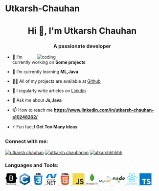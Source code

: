 # Utkarsh-Chauhan
<h1 align="center">Hi 👋, I'm Utkarsh Chauhan</h1>
<h3 align="center">A passionate developer</h3>
<img align="right" alt="coding" width="400" src=https://i.pinimg.com/originals/54/e3/7d/54e37d8074ebcde1d96c77d7b2a7f310.gif>


- 🔭 I’m currently working on **Some projects**

- 🌱 I’m currently learning **ML,Java**

- 👨‍💻 All of my projects are available at [Github](Github)

- 📝 I regularly write articles on [Linkdin](Linkdin)

- 💬 Ask me about **Js,Java**

- 📫 How to reach me **https://www.linkedin.com/in/utkarsh-chauhan-a10248262/**

- ⚡ Fun fact **I Get Too Many Ideas**

<h3 align="left">Connect with me:</h3>
<p align="left">
<a href="https://linkedin.com/in/utkarsh chauhan" target="blank"><img align="center" src="https://raw.githubusercontent.com/rahuldkjain/github-profile-readme-generator/master/src/images/icons/Social/linked-in-alt.svg" alt="utkarsh chauhan" height="30" width="40" /></a>
<a href="https://instagram.com/utkarsh.chauhannn" target="blank"><img align="center" src="https://raw.githubusercontent.com/rahuldkjain/github-profile-readme-generator/master/src/images/icons/Social/instagram.svg" alt="utkarsh.chauhannn" height="30" width="40" /></a>
<a href="https://www.codechef.com/users/utkarshhhhhh" target="blank"><img align="center" src="https://cdn.jsdelivr.net/npm/simple-icons@3.1.0/icons/codechef.svg" alt="utkarshhhhhh" height="30" width="40" /></a>
</p>

<h3 align="left">Languages and Tools:</h3>
<p align="left"> <a href="https://getbootstrap.com" target="_blank" rel="noreferrer"> <img src="https://raw.githubusercontent.com/devicons/devicon/master/icons/bootstrap/bootstrap-plain-wordmark.svg" alt="bootstrap" width="40" height="40"/> </a> <a href="https://www.cprogramming.com/" target="_blank" rel="noreferrer"> <img src="https://raw.githubusercontent.com/devicons/devicon/master/icons/c/c-original.svg" alt="c" width="40" height="40"/> </a> <a href="https://www.w3schools.com/css/" target="_blank" rel="noreferrer"> <img src="https://raw.githubusercontent.com/devicons/devicon/master/icons/css3/css3-original-wordmark.svg" alt="css3" width="40" height="40"/> </a> <a href="https://dotnet.microsoft.com/" target="_blank" rel="noreferrer"> <img src="https://raw.githubusercontent.com/devicons/devicon/master/icons/dot-net/dot-net-original-wordmark.svg" alt="dotnet" width="40" height="40"/> </a> <a href="https://www.w3.org/html/" target="_blank" rel="noreferrer"> <img src="https://raw.githubusercontent.com/devicons/devicon/master/icons/html5/html5-original-wordmark.svg" alt="html5" width="40" height="40"/> </a> <a href="https://developer.mozilla.org/en-US/docs/Web/JavaScript" target="_blank" rel="noreferrer"> <img src="https://raw.githubusercontent.com/devicons/devicon/master/icons/javascript/javascript-original.svg" alt="javascript" width="40" height="40"/> </a> <a href="https://www.mongodb.com/" target="_blank" rel="noreferrer"> <img src="https://raw.githubusercontent.com/devicons/devicon/master/icons/mongodb/mongodb-original-wordmark.svg" alt="mongodb" width="40" height="40"/> </a> <a href="https://www.mysql.com/" target="_blank" rel="noreferrer"> <img src="https://raw.githubusercontent.com/devicons/devicon/master/icons/mysql/mysql-original-wordmark.svg" alt="mysql" width="40" height="40"/> </a> <a href="https://nodejs.org" target="_blank" rel="noreferrer"> <img src="https://raw.githubusercontent.com/devicons/devicon/master/icons/nodejs/nodejs-original-wordmark.svg" alt="nodejs" width="40" height="40"/> </a> <a href="https://reactjs.org/" target="_blank" rel="noreferrer"> <img src="https://raw.githubusercontent.com/devicons/devicon/master/icons/react/react-original-wordmark.svg" alt="react" width="40" height="40"/> </a> <a href="https://www.typescriptlang.org/" target="_blank" rel="noreferrer"> <img src="https://raw.githubusercontent.com/devicons/devicon/master/icons/typescript/typescript-original.svg" alt="typescript" width="40" height="40"/> </a> </p>
